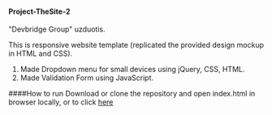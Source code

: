 #### Project-TheSite-2

"Devbridge Group" uzduotis.

This is responsive website template (replicated the provided design mockup in HTML and CSS).

1. Made Dropdown menu for small devices using jQuery, CSS, HTML.
2. Made Validation Form using JavaScript.

####How to run
Download or clone the repository and open index.html in browser locally, or to click [here](http://webbdev.github.io/Project-TheSite-2/)

